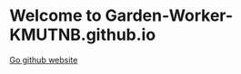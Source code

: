 # Welcome to Garden-Worker-KMUTNB.github.io

[Go github website](https://nshpam.github.io/Garden-Worker-KMUTNB.github.io/)
